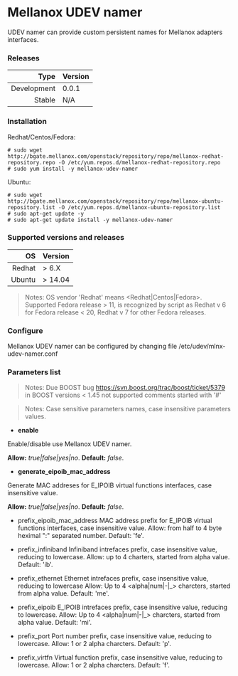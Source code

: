 # Mellanox UDEV namer

UDEV namer can provide custom persistent names for Mellanox adapters interfaces.

### Releases
|Type|Version|
|---:|:---|
|Development|0.0.1|
|Stable|N/A|

### Installation
Redhat/Centos/Fedora:
```
# sudo wget http://bgate.mellanox.com/openstack/repository/repo/mellanox-redhat-repository.repo -O /etc/yum.repos.d/mellanox-redhat-repository.repo
# sudo yum install -y mellanox-udev-namer
```
Ubuntu:
```
# sudo wget http://bgate.mellanox.com/openstack/repository/repo/mellanox-ubuntu-repository.list -O /etc/yum.repos.d/mellanox-ubuntu-repository.list
# sudo apt-get update -y
# sudo apt-get update install -y mellanox-udev-namer
```
### Supported versions and releases

|OS|Version|
|---:|:---|
|Redhat| > 6.X|
|Ubuntu| > 14.04|

>Notes: OS vendor 'Redhat' means \<Redhat|Centos|Fedora\>. Supported
Fedora release > 11, is recognized by script as Redhat v 6 for
Fedora release < 20, Redhat v 7 for other Fedora releases.

### Configure
Mellanox UDEV namer can be configured by changing file /etc/udev/mlnx-udev-namer.conf

### Parameters list

>Notes: Due BOOST bug https://svn.boost.org/trac/boost/ticket/5379
in BOOST versions < 1.45 not supported comments started with '#'

>Notes: Case sensitive parameters names, case insensitive parameters values.

+ **enable**

Enable/disable use Mellanox UDEV namer.

**Allow:** *true|false|yes|no*.
**Default:** *false*.

+ **generate_eipoib_mac_address**

Generate MAC addreses for E_IPOIB virtual functions interfaces, case insensitive value.

**Allow:** *true|false|yes|no*.
**Default:** *false*.

+ prefix_eipoib_mac_address
MAC address prefix for E_IPOIB virtual functions interfaces,
case insensitive value.
Allow: from half to 4 byte heximal ":" separated number.
Default: 'fe'.

+ prefix_infiniband
Infiniband intrefaces prefix, case insensitive value,
reducing to lowercase.
Allow: up to 4 charters, started from alpha value.
Default: 'ib'.

+ prefix_ethernet
Ethernet intrefaces prefix, case insensitive value,
reducing to lowercase
Allow: Up to 4 <alpha|num|-|_> charcters, started from alpha value.
Default: 'me'.

+ prefix_eipoib
E_IPOIB intrefaces prefix, case insensitive value, reducing to lowercase.
Allow: Up to 4 <alpha|num|-|_> charcters, started from alpha value.
Default: 'mi'.

+ prefix_port
Port number prefix, case insensitive value, reducing to lowercase.
Allow: 1 or 2 alpha charcters.
Default: 'p'.

+ prefix_virtfn
Virtual function prefix, case insensitive value, reducing to lowercase.
Allow: 1 or 2 alpha charcters.
Default: 'f'.
